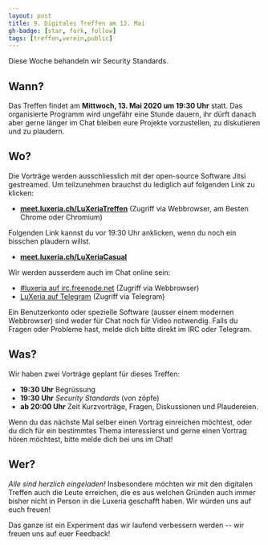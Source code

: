 ```yaml
---
layout: post
title: 9. Digitales Treffen am 13. Mai
gh-badge: [star, fork, follow]
tags: [treffen,verein,public]
---
```


Diese Woche behandeln wir Security Standards.

## Wann?

Das Treffen findet am **Mittwoch, 13. Mai 2020 um 19:30 Uhr** statt. Das organisierte Programm wird ungefähr eine Stunde dauern, ihr dürft danach aber gerne länger im Chat bleiben eure Projekte vorzustellen, zu diskutieren und zu plaudern.

## Wo?

Die Vorträge werden ausschliesslich mit der open-source Software Jitsi gestreamed. Um teilzunehmen brauchst du lediglich auf folgenden Link zu klicken:

 * **[meet.luxeria.ch/LuXeriaTreffen](https://meet.luxeria.ch/LuXeriaTreffen)** (Zugriff via Webbrowser, am Besten Chrome oder Chromium)

Folgenden Link kannst du vor 19:30 Uhr anklicken, wenn du noch ein bisschen plaudern willst.
 * **[meet.luxeria.ch/LuXeriaCasual](https://meet.luxeria.ch/LuXeriaCasual)** 

Wir werden ausserdem auch im Chat online sein:

  * [#luxeria auf irc.freenode.net](https://webchat.freenode.net/?randomnick=1&channels=%23luxeria) (Zugriff via Webbrowser)
  * [LuXeria auf Telegram](https://t.me/luxeria_irc) (Zugriff via Telegram)

Ein Benutzerkonto oder spezielle Software (ausser einem modernen Webbrowser) sind weder für Chat noch für Video notwendig. Falls du Fragen oder Probleme hast, melde dich bitte direkt im IRC oder Telegram.

## Was?

Wir haben zwei Vorträge geplant für dieses Treffen:

 - **19:30 Uhr** Begrüssung
 - **19:30 Uhr** *Security Standards* (von zöpfe)
 - **ab 20:00 Uhr** Zeit Kurzvorträge, Fragen, Diskussionen und Plaudereien.

Wenn du das nächste Mal selber einen Vortrag einreichen möchtest, oder du dich für ein bestimmtes Thema interessierst und gerne einen Vortrag hören möchtest, bitte melde dich bei uns im Chat!

## Wer?

*Alle sind herzlich eingeladen!* Insbesondere möchten wir mit den digitalen Treffen auch die Leute erreichen, die es aus welchen Gründen auch immer bisher nicht in Person in die Luxeria geschafft haben. Wir würden uns auf euch freuen!

Das ganze ist ein Experiment das wir laufend verbessern werden -- wir freuen uns auf euer Feedback!
